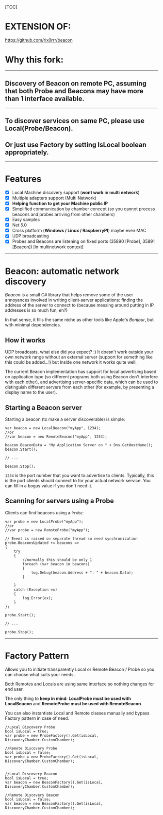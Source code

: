 [TOC]

# EXTENSION OF:

https://github.com/rix0rrr/beacon



# Why this fork:

---
## Discovery of Beacon on remote PC, assuming that both Probe and Beacons may have more than 1 interface available.
---

## To discover services on same PC, please use Local(Probe/Beacon).

## Or just use Factory by setting IsLocal boolean appropriately.

---



# Features

- [x] Local Machine discovery support (**wont work in multi network**)
- [x] Multiple adapters support (Multi Network)
- [x] **Helping function to get your Machine public IP**
- [x] Simplified communication by chamber concept (so you cannot process beacons and probes arriving from other chambers)
- [x] Easy samples
- [x] Net 5.0
- [x] Cross platform (**Windows / Linux / RaspberryPI**) maybe even MAC 
- [x] UDP broadcasting
- [x] Probes and Beacons are listening on fixed ports (35890 [Probe], 35891 [Beacon]) [in multinetwork context]
---



# Beacon: automatic network discovery

*Beacon* is a small C# library that helps remove some of the user annoyances involved in writing client-server applications: finding the address of the server to connect to (because messing around putting in IP addresses is so much fun, eh?)

In that sense, it fills the same niche as other tools like Apple's *Bonjour*, but with minimal dependencies.



## How it works

UDP broadcasts, what else did you expect? :) It doesn't work outside your own network range without an external server (support for something like this could be added...!) but inside one network it works quite well.

The current Beacon implementation has support for local advertising based on application type (so different programs both using Beacon don't interfere with each other), and advertising server-specific data, which can be used to distinguish different servers from each other (for example, by presenting a display name to the user).



## Starting a Beacon server

Starting a beacon (to make a server discoverable) is simple:

    var beacon = new LocalBeacon("myApp", 1234);
    //or
    //var beacon = new RemoteBeacon("myApp", 1234);
    
    beacon.BeaconData = "My Application Server on " + Dns.GetHostName();
    beacon.Start();
    
    // ...
    
    beacon.Stop();

`1234` is the port number that you want to advertise to clients. Typically, this is the port clients should connect to for your actual network service. You can fill in a bogus value if you don't need it.



## Scanning for servers using a Probe

Clients can find beacons using a `Probe`:

    var probe = new LocalProbe("myApp");
    //or
    //var probe = new RemoteProbe("myApp");
    
    // Event is raised on separate thread so need synchronization
    probe.BeaconsUpdated += beacons =>
    {
        try
        {
            //normally this should be only 1
            foreach (var beacon in beacons)
            {
                log.Debug(beacon.Address + ": " + beacon.Data);
            }
    
        }
        catch (Exception ex)
        {
            log.Error(ex);
        }
    };
    
    probe.Start();
    
    // ...
    
    probe.Stop();

----



# Factory Pattern

Allows you to initiate transparently Local or Remote Beacon / Probe so you can choose what suits your needs.

Both Remotes and Locals are using same interface so nothing changes for end user.

The only thing to **keep in mind**: **LocalProbe must be used with LocalBeacon** and **RemoteProbe must be used with RemoteBeacon**.

You can also instantiate Local and Remote classes manually and bypass Factory pattern in case of need.

```
//Local Discovery Probe
bool isLocal = true;
var probe = new ProbeFactory().Get(isLocal, DiscoveryChamber.CustomChamber);

//Remote Discovery Probe
bool isLocal = false;
var probe = new ProbeFactory().Get(isLocal, DiscoveryChamber.CustomChamber);


//Local Discovery Beacon
bool isLocal = true;
var beacon = new BeaconFactory().Get(isLocal, DiscoveryChamber.CustomChamber);

//Remote Discovery Beacon
bool isLocal = false;
var beacon = new BeaconFactory().Get(isLocal, DiscoveryChamber.CustomChamber);

```

